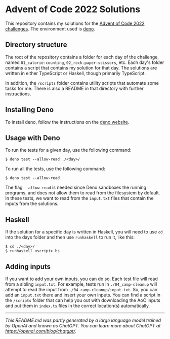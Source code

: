 # Advent of Code 2022 Solutions

This repository contains my solutions for the [Advent of Code 2022 challenges](https://adventofcode.com/2022). The environment used is [deno](https://deno.land/).

## Directory structure

The root of the repository contains a folder for each day of the challenge, named `01_calorie-counting`, `02_rock-paper-scissors`, etc. Each day's folder contains a script that contains my solution for that day. The solutions are written in either TypeScript or Haskell, though primarily TypeScript.

In addition, the `/scripts` folder contains utility scripts that automate some tasks for me. There is also a README in that directory with further instructions.

## Installing Deno

To install deno, follow the instructions on the [deno website](https://deno.land/manual@v1.28.3/getting_started/installation).

## Usage with Deno

To run the tests for a given day, use the following command:

```
$ deno test --allow-read ./<day>/
```

To run all the tests, use the following command:

```
$ deno test --allow-read
```

The flag `--allow-read` is needed since Deno sandboxes the running programs, and does not allow them to read from the filesystem by default. In these tests, we want to read from the `input.txt` files that contain the inputs from the solutions.


## Haskell

If the solution for a specific day is written in Haskell, you will need to use `cd` into the days folder and then use `runhaskell` to run it, like this:

```
$ cd ./<day>/
$ runhaskell <script>.hs
```

## Adding inputs

If you want to add your own inputs, you can do so. Each test file will read from a sibling `input.txt`. For example, tests run in `./04_camp-cleanup` will attempt to read the input from `./04_camp-cleanup/input.txt`. So, you can add an `input.txt` there and insert your own inputs. You can find a script in the `/scripts` folder that can help you out with downloading the AoC inputs and put them in `index.ts` files in the correct location(s) automatically.

---

*This README.md was partly generated by a large language model trained by OpenAI and known as ChatGPT. You can learn more about ChatGPT at https://openai.com/blog/chatgpt/.*

